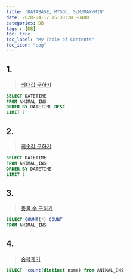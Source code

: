 ```yaml
---
title: "DATABASE, MYSQL, SUM/MAX/MIN"
date: 2020-04-17 15:30:28 -0400
categories: DB
tags : [DB]
toc: true
toc_label: "My Table of Contents"
toc_icon: "cog"
---
```


## 1.

>[최대값 구하기](https://programmers.co.kr/learn/courses/30/lessons/59415)

```sql
SELECT DATETIME
FROM ANIMAL_INS
ORDER BY DATETIME DESC
LIMIT 1
```

## 2.

>[최솟값 구하기](https://programmers.co.kr/learn/courses/30/lessons/59038)


```sql
SELECT DATETIME
FROM ANIMAL_INS
ORDER BY DATETIME
LIMIT 1
```


## 3.

>[동물 수 구하기](https://programmers.co.kr/learn/courses/30/lessons/59406)


```sql
SELECT COUNT(*) COUNT
FROM ANIMAL_INS
```


## 4.

>[중복제거](https://programmers.co.kr/learn/courses/30/lessons/59408)


```sql
SELECT  count(distinct name) from ANIMAL_INS
```
